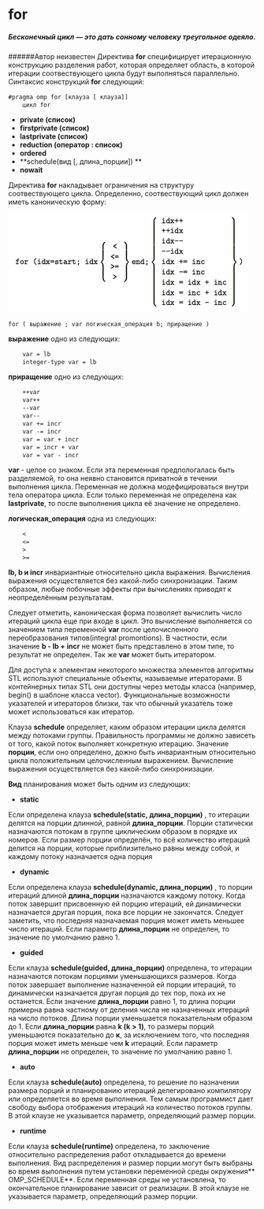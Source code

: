 # for
##### **Бесконечный цикл — это дать сонному человеку треугольное одеяло.**
######Автор неизвестен
Директива **for** специфицирует итерационную конструкцию разделения работ, которая определяет область, в которой итерации соотвествующего цикла будут выполняться параллельно. Синтаксис конструкций **for** следующий:

```
#pragma omp for [клауза [ клауза]]
    цикл for
```
* **private (список)**   
* **firstprivate (список)**  
* **lastprivate (список)**
* **reduction (оператор : список)**
* **ordered**
* **schedule(вид [, длина_порции]) **
* **nowait**

Директива **for** накладывает ограничения на структуру соотвествующего цикла. Определенно, соотвествующий цикл должен иметь каноническую форму:

![](xButl.png)
```
for ( выражение ; var логическая_операция b; приращение )
```
**выражение** одно из следующих:
```
    var = lb
    integer-type var = lb
```
**приращение** одно из следующих:
```
    ++var
    var++
    --var
    var--
    var += incr
    var -= incr
    var = var + incr
    var = incr + var
    var = var - incr 
```
**var** - целое со знаком. Если эта переменная предпологалась быть разделяемой, то она неявно становится приватной в течении выполнения цикла. Переменная не должна модефицироваться внутри тела оператора цикла. Если только переменная не определена как **lastprivate**, то после выполнения цикла её значение не определено.  

**логическая_операция** одна из следующих:
```
    <
    <=
    >
    >=
```
**lb, b и incr** инвариантные относительно цикла выражения. Вычисления выражения осуществляется без какой-либо синхронизации. Таким образом, любые побочные эффекты при вычислениях приводят к неопределённым результатам.

Следует отметить, каноническая форма позволяет вычислить число итераций цикла еще при входе в цикл. Это вычисление выполняется со значением типа переменной **var** после целочисленного переобразования типов(integral promontions). В частности, если значение **b - lb + incr** не может быть представлено в этом типе, то результат не определен. Так же **var** может быть итератором.

Для доступа к элементам некоторого множества элементов алгоритмы STL используют специальные объекты, называемые итераторами. В контейнерных типах STL они доступны через методы класса (например, begin() в шаблоне класса vector). Функциональные возможности указателей и итераторов близки, так что обычный указатель тоже может использоваться как итератор.

Клауза **schedule** определяет, каким образом итерации цикла делятся между потоками группы. Правильность программы не должно зависеть от того, какой поток выполняет конкретную итерацию. Значение **порции**, если оно определено, дожно быть инвариантным относительно цикла положительным целочисленным выражением. Вычисление выражения осуществляется без какой-либо синхронизации.  

**Вид** планирования может быть одним из следующих:
*  **static** 

Eсли определена клауза **schedule(static, длина_порции)** , то итерации делятся на порции длинной, равной **длина_порции**. Порции статически назначаются потокам в группе циклическим образом в порядке их номеров.
Если размер порции определён, то всё количество итераций делится на порции, которые приблизительно равны между собой, и каждому потоку назначается одна порция

*  **dynamic** 

Если определена клауза **schedule(dynamic, длина_порции)** , то порции итераций длиной **длина_порции** назначаются каждому потоку. Когда поток завершит присвоенную ей порцию итераций, ей динамически назначается другая порция, пока все порции не закончатся. Следует заметить, что последняя назначаемая порция может иметь меньшее число итераций. Если параметр **длина_порции** не определен, то значение по умолчанию равно 1.

*  **guided** 

Если клауза **schedule(guided, длина_порции)** определена, то итерации назначаются потокам порциями уменьшающихся размеров. Когда поток завершает выполнение назначенной ей порции итераций, то динамически назначается другая порция до тех пор, пока их не останется. Если значение **длина_порции** равно 1, то длина порции примерна равна частному от деления числа не назначенных итераций на число потоков. Длина порции уменьшается показательным образом до 1. Если **длина_порции** равна **k (k > 1)**, то размеры порций уменьшаются показательно до **к**, за исключением того, что последняя порция может иметь меньше чем **k** итераций. Если параметр **длина_порции** не определен, то значение по умолчанию равно 1.

*  **auto**

Если клауза **schedule(auto)** определена, то решение по назначении размера порций и планированию итераций делегировано компилятору или определяется во время выполнения. Тем самым программист дает свободу выбора отображения итераций на количество потоков группы. В этой клаузе не указывается параметр, определяющий размер порции. 

*  **runtime**

Если клауза **schedule(runtime)** определена, то заключение относительно распределения работ откладывается до времени выполнения. Вид распределения и размер порции могут быть выбраны во время выполнения путем установки переменной среды окружения** OMP_SCHEDULE**. Если переменная среды не установлена, то окончательное планирование зависит от реализации. В этой клаузе не указывается параметр, определяющий размер порции. 

